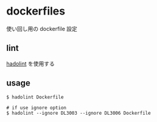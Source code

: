 # dockerfiles

使い回し用の dockerfile 設定

## lint

[hadolint](https://github.com/hadolint/hadolint) を使用する

## usage

```
$ hadolint Dockerfile

# if use ignore option
$ hadolint --ignore DL3003 --ignore DL3006 Dockerfile
```

